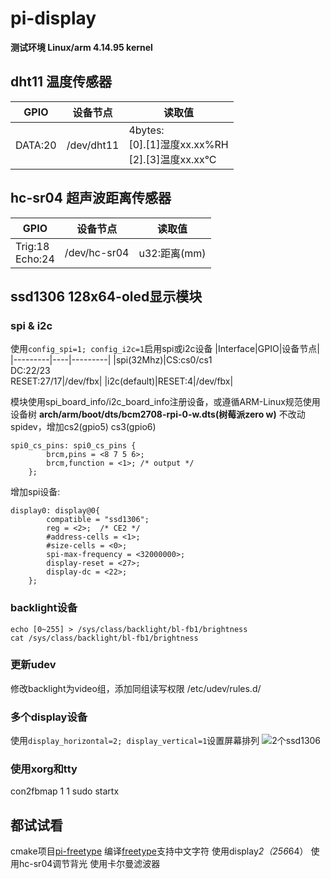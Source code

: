 # pi-display
**测试环境 Linux/arm 4.14.95 kernel**

## dht11 温度传感器
|GPIO|设备节点|读取值|
|----|--------|-------|
|DATA:20|/dev/dht11|4bytes:<br>	[0].[1]湿度xx.xx%RH<br>	[2].[3]温度xx.xx°C|

## hc-sr04 超声波距离传感器
|GPIO|设备节点|读取值|
|----|--------|-------|
|Trig:18<br>Echo:24|/dev/hc-sr04|u32:距离(mm)

## ssd1306 128x64-oled显示模块
### spi & i2c
使用`config_spi=1; config_i2c=1`启用spi或i2c设备
|Interface|GPIO|设备节点|
|---------|----|---------|
|spi(32Mhz)|CS:cs0/cs1<br>DC:22/23<br>RESET:27/17|/dev/fbx|
|i2c(default)|RESET:4|/dev/fbx|

模块使用spi_board_info/i2c_board_info注册设备，或遵循ARM-Linux规范使用设备树
**arch/arm/boot/dts/bcm2708-rpi-0-w.dts(树莓派zero w)**
不改动spidev，增加cs2(gpio5) cs3(gpio6)
```
spi0_cs_pins: spi0_cs_pins {
		brcm,pins = <8 7 5 6>;
		brcm,function = <1>; /* output */
	};
```
增加spi设备:
```
display0: display@0{
		compatible = "ssd1306";
		reg = <2>;	/* CE2 */
		#address-cells = <1>;
		#size-cells = <0>;
		spi-max-frequency = <32000000>;
		display-reset = <27>;
		display-dc = <22>;
	};
```
### backlight设备
```
echo [0~255] > /sys/class/backlight/bl-fb1/brightness
cat /sys/class/backlight/bl-fb1/brightness
```
### 更新udev
修改backlight为video组，添加同组读写权限
/etc/udev/rules.d/

### 多个display设备
使用`display_horizontal=2; display_vertical=1`设置屏幕排列
![2个ssd1306](https://github.com/mumumusuc/PiDisplay/images/?)

### 使用xorg和tty
con2fbmap 1 1
sudo startx 

## 都试试看
cmake项目[pi-freetype](https://github.com/mumumusuc/pi-freetype)
编译[freetype](https://www.freetype.org/download.html)支持中文字符
使用display*2（256*64）
使用hc-sr04调节背光
使用卡尔曼滤波器
